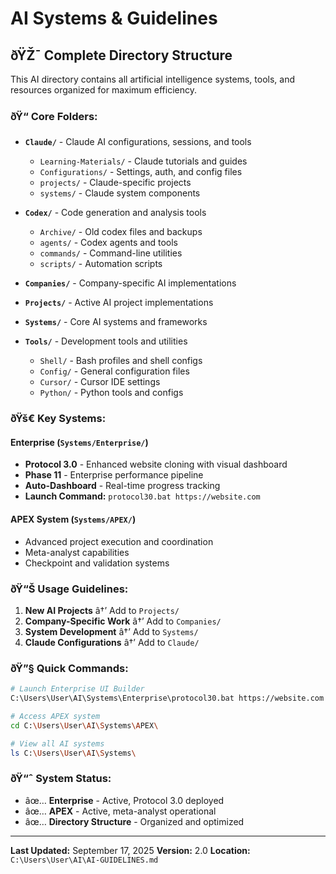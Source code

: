 ﻿# AI Systems & Guidelines

## ðŸŽ¯ **Complete Directory Structure**

This AI directory contains all artificial intelligence systems, tools, and resources organized for maximum efficiency.

### ðŸ“ **Core Folders:**

- **`Claude/`** - Claude AI configurations, sessions, and tools
  - `Learning-Materials/` - Claude tutorials and guides
  - `Configurations/` - Settings, auth, and config files
  - `projects/` - Claude-specific projects
  - `systems/` - Claude system components

- **`Codex/`** - Code generation and analysis tools
  - `Archive/` - Old codex files and backups
  - `agents/` - Codex agents and tools
  - `commands/` - Command-line utilities
  - `scripts/` - Automation scripts

- **`Companies/`** - Company-specific AI implementations
- **`Projects/`** - Active AI project implementations
- **`Systems/`** - Core AI systems and frameworks
- **`Tools/`** - Development tools and utilities
  - `Shell/` - Bash profiles and shell configs
  - `Config/` - General configuration files
  - `Cursor/` - Cursor IDE settings
  - `Python/` - Python tools and configs

### ðŸš€ **Key Systems:**

#### **Enterprise** (`Systems/Enterprise/`)
- **Protocol 3.0** - Enhanced website cloning with visual dashboard
- **Phase 11** - Enterprise performance pipeline
- **Auto-Dashboard** - Real-time progress tracking
- **Launch Command:** `protocol30.bat https://website.com`

#### **APEX System** (`Systems/APEX/`)
- Advanced project execution and coordination
- Meta-analyst capabilities
- Checkpoint and validation systems

### ðŸ“Š **Usage Guidelines:**

1. **New AI Projects** â†’ Add to `Projects/`
2. **Company-Specific Work** â†’ Add to `Companies/`
3. **System Development** â†’ Add to `Systems/`
4. **Claude Configurations** â†’ Add to `Claude/`

### ðŸ”§ **Quick Commands:**

```bash
# Launch Enterprise UI Builder
C:\Users\User\AI\Systems\Enterprise\protocol30.bat https://website.com

# Access APEX system
cd C:\Users\User\AI\Systems\APEX\

# View all AI systems
ls C:\Users\User\AI\Systems\
```

### ðŸ“ˆ **System Status:**

- âœ… **Enterprise** - Active, Protocol 3.0 deployed
- âœ… **APEX** - Active, meta-analyst operational
- âœ… **Directory Structure** - Organized and optimized

---

**Last Updated:** September 17, 2025
**Version:** 2.0
**Location:** `C:\Users\User\AI\AI-GUIDELINES.md`

